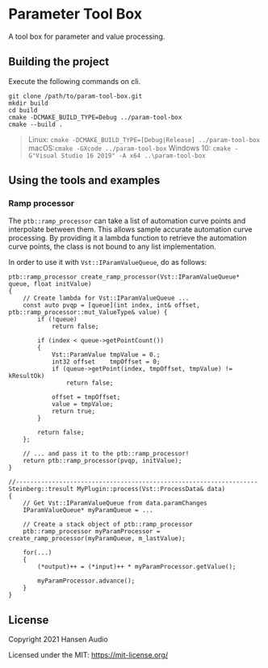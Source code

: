 # Parameter Tool Box

A tool box for parameter and value processing.

## Building the project

Execute the following commands on cli.

```
git clone /path/to/param-tool-box.git
mkdir build
cd build
cmake -DCMAKE_BUILD_TYPE=Debug ../param-tool-box
cmake --build .
```

> Linux: ```cmake -DCMAKE_BUILD_TYPE=[Debug|Release] ../param-tool-box```
> macOS:```cmake -GXcode ../param-tool-box```
> Windows 10: ```cmake -G"Visual Studio 16 2019" -A x64 ..\param-tool-box```

## Using the tools and examples

### Ramp processor

The ```ptb::ramp_processor``` can take a list of automation curve points and interpolate between them. This allows sample accurate automation curve processing. By providing it a lambda function to retrieve the automation curve points, the class is not bound to any list implementation.

In order to use it with ```Vst::IParamValueQueue```, do as follows:

```
ptb::ramp_processor create_ramp_processor(Vst::IParamValueQueue* queue, float initValue)
{
    // Create lambda for Vst::IParamValueQueue ...
    const auto pvqp = [queue](int index, int& offset, ptb::ramp_processor::mut_ValueType& value) {
        if (!queue)
            return false;

        if (index < queue->getPointCount())
        {
            Vst::ParamValue tmpValue = 0.;
            int32 offset    tmpOffset = 0;
            if (queue->getPoint(index, tmpOffset, tmpValue) != kResultOk)
                return false;

            offset = tmpOffset;
            value = tmpValue;
            return true;
        }

        return false;
    };

    // ... and pass it to the ptb::ramp_processor!
    return ptb::ramp_processor(pvqp, initValue);
}

//-------------------------------------------------------------------
Steinberg::tresult MyPlugin::process(Vst::ProcessData& data)
{
    // Get Vst::IParamValueQueue from data.paramChanges
    IParamValueQueue* myParamQueue = ...

    // Create a stack object of ptb::ramp_processor
    ptb::ramp_processor myParamProcessor = create_ramp_processor(myParamQueue, m_lastValue);

    for(...)
    {
        (*output)++ = (*input)++ * myParamProcessor.getValue();

        myParamProcessor.advance();
    }
}
```

## License

Copyright 2021 Hansen Audio

Licensed under the MIT: https://mit-license.org/